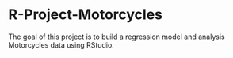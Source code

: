 # R-Project-Motorcycles

The goal of this project is to build a regression model and analysis Motorcycles data using RStudio.

